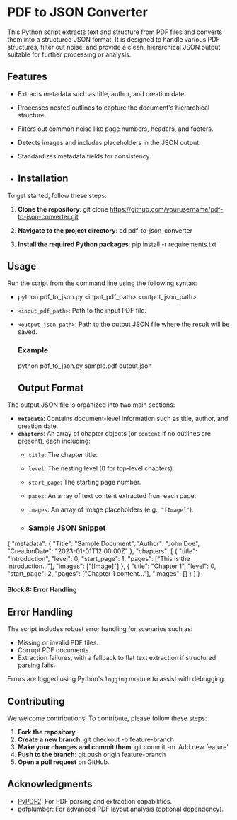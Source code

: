 # PDF to JSON Converter

This Python script extracts text and structure from PDF files and converts them into a structured JSON format. It is designed to handle various PDF structures, filter out noise, and provide a clean, hierarchical JSON output suitable for further processing or analysis.

## Features

- Extracts metadata such as title, author, and creation date.
- Processes nested outlines to capture the document's hierarchical structure.
- Filters out common noise like page numbers, headers, and footers.
- Detects images and includes placeholders in the JSON output.
- Standardizes metadata fields for consistency.

- ## Installation

To get started, follow these steps:

1. **Clone the repository**:
     git clone https://github.com/yourusername/pdf-to-json-converter.git

3. **Navigate to the project directory**:
     cd pdf-to-json-converter

4. **Install the required Python packages**:
     pip install -r requirements.txt

## Usage

Run the script from the command line using the following syntax:
- python pdf_to_json.py <input_pdf_path> <output_json_path>
- `<input_pdf_path>`: Path to the input PDF file.
- `<output_json_path>`: Path to the output JSON file where the result will be saved.
  ### Example

  python pdf_to_json.py sample.pdf output.json

  ## Output Format

The output JSON file is organized into two main sections:

- **`metadata`**: Contains document-level information such as title, author, and creation date.
- **`chapters`**: An array of chapter objects (or `content` if no outlines are present), each including:
  - `title`: The chapter title.
  - `level`: The nesting level (0 for top-level chapters).
  - `start_page`: The starting page number.
  - `pages`: An array of text content extracted from each page.
  - `images`: An array of image placeholders (e.g., `"[Image]"`).
 
  - ### Sample JSON Snippet
{
    "metadata": {
        "Title": "Sample Document",
        "Author": "John Doe",
        "CreationDate": "2023-01-01T12:00:00Z"
    },
    "chapters": [
        {
            "title": "Introduction",
            "level": 0,
            "start_page": 1,
            "pages": ["This is the introduction..."],
            "images": ["[Image]"]
        },
        {
            "title": "Chapter 1",
            "level": 0,
            "start_page": 2,
            "pages": ["Chapter 1 content..."],
            "images": []
        }
    ]
}


#### Block 8: Error Handling
## Error Handling

The script includes robust error handling for scenarios such as:

- Missing or invalid PDF files.
- Corrupt PDF documents.
- Extraction failures, with a fallback to flat text extraction if structured parsing fails.

Errors are logged using Python's `logging` module to assist with debugging.

## Contributing

We welcome contributions! To contribute, please follow these steps:

1. **Fork the repository**.
2. **Create a new branch**:
   git checkout -b feature-branch
3. **Make your changes and commit them**:
    git commit -m 'Add new feature'   
4. **Push to the branch**:
  git push origin feature-branch
5. **Open a pull request** on GitHub.

   
 ## Acknowledgments

- [PyPDF2](https://github.com/py-pdf/PyPDF2): For PDF parsing and extraction capabilities.
- [pdfplumber](https://github.com/jsvine/pdfplumber): For advanced PDF layout analysis (optional dependency).
